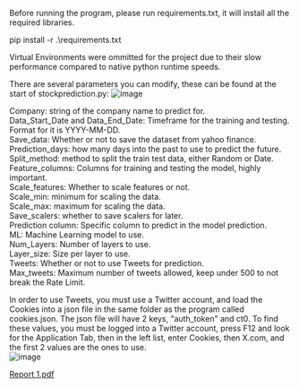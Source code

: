 Before running the program, please run requirements.txt, it will install all the required libraries.

  pip install -r .\requirements.txt

Virtual Environments were ommitted for the project due to their slow performance compared to native python runtime speeds.

There are several parameters you can modify, these can be found at the start of stockprediction.py:
![image](https://github.com/user-attachments/assets/efc4da18-29c8-40bb-9096-6e3840535d66)

Company: string of the company name to predict for.<br />
Data_Start_Date and Data_End_Date: Timeframe for the training and testing. Format for it is YYYY-MM-DD.<br />
Save_data: Whether or not to save the dataset from yahoo finance.<br />
Prediction_days: how many days into the past to use to predict the future.<br />
Split_method: method to split the train test data, either Random or Date.<br />
Feature_columns: Columns for training and testing the model, highly important.<br />
Scale_features: Whether to scale features or not.<br />
Scale_min: minimum for scaling the data.<br />
Scale_max: maximum for scaling the data.<br />
Save_scalers: whether to save scalers for later.<br />
Prediction column: Specific column to predict in the model prediction.<br />
ML: Machine Learning model to use.<br />
Num_Layers: Number of layers to use.<br />
Layer_size: Size per layer to use.<br />
Tweets: Whether or not to use Tweets for prediction.<br />
Max_tweets: Maximum number of tweets allowed, keep under 500 to not break the Rate Limit.<br />

In order to use Tweets, you must use a Twitter account, and load the Cookies into a json file in the same folder as the program called cookies.json. The json file will have 2 keys, "auth_token" and ct0. To find these values, you must be logged into a Twitter account, press F12 and look for the Application Tab, then in the left list, enter Cookies, then X.com, and the first 2 values are the ones to use.<br />
![image](https://github.com/user-attachments/assets/c3eb1f32-e52f-4472-bc8f-bd29af32e532)

[Report 1.pdf](https://github.com/user-attachments/files/16637333/FrancoJimenez_104173896_B01.pdf)
